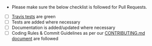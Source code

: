 - Please make sure the below checklist is followed for Pull Requests.

- [ ] [Travis tests](https://travis-ci.org/simlife/simlife-registry/pull_requests) are green
- [ ] Tests are added where necessary
- [ ] Documentation is added/updated where necessary
- [ ] Coding Rules & Commit Guidelines as per our [CONTRIBUTING.md document](https://github.com/simlife/simlife-registry/blob/master/CONTRIBUTING.md) are followed
